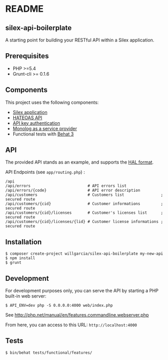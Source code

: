 README
======

silex-api-boilerplate
---------------------

A starting point for building your RESTful API within a Silex application.

Prerequisites
-------------

* PHP >=5.4
* Grunt-cli >= 0.1.6

Components
----------

This project uses the following components:

* [Silex application](http://silex.sensiolabs.org/)
* [HATEOAS API](https://github.com/willdurand/Hateoas)
* [API key authentication](http://stackphp.com/middlewares/)
* [Monolog as a service provider](http://silex.sensiolabs.org/doc/providers/monolog.html)
* Functional tests with [Behat 3](https://github.com/Behat/Behat)

API
---

The provided API stands as an example, and supports the [HAL format](http://stateless.co/hal_specification.html).

API Endpoints (see `app/routing.php`) :

    /api
    /api/errors                         # API errors list
    /api/errors/{code}                  # API error description
    /api/customers                      # Customers list                ; secured route
    /api/customers/{cid}                # Customer informations         ; secured route
    /api/customers/{cid}/licenses       # Customer's licenses list      ; secured route
    /api/customers/{cid}/licenses/{lid} # Customer license informations ; secured route

Installation
------------

    $ composer create-project willgarcia/silex-api-boilerplate my-new-api
    $ npm install
    $ grunt


Development
-----------

For development purposes only, you can serve the API by starting a PHP built-in web server:

    $ API_ENV=dev php -S 0.0.0.0:4000 web/index.php

See http://php.net/manual/en/features.commandline.webserver.php

From here, you can access to this URL: `http://localhost:4000`

Tests
-----

    $ bin/behat tests/functional/features/
